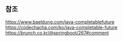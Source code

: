 ## 참조
https://www.baeldung.com/java-completablefuture  
https://codechacha.com/ko/java-completable-future  
https://brunch.co.kr/@springboot/267#comment